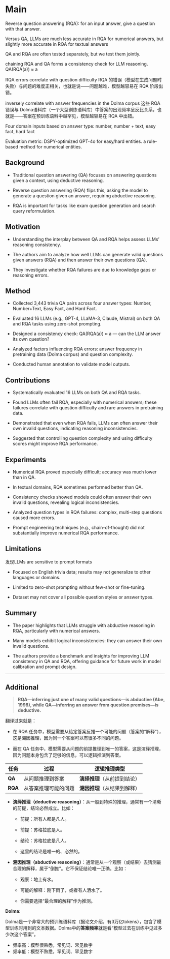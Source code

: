 

# Main

Reverse question answering (RQA): for an input answer, give a question with that answer.

Versus QA, LLMs are much less accurate in RQA for numerical answers, but slightly more accurate in RQA for textual answers

QA and RQA are often tested separately, but we test them jointly.

 chaining RQA and QA forms a consistency check for LLM reasoning.
QA(RQA(a)) ≈ a

RQA errors correlate with question difficulty
RQA 的错误（模型在生成问题时失败）与问题的难度正相关，也就是说——问题越难，模型越容易在 RQA 阶段出错。

inversely correlate with answer frequencies in the Dolma corpus
这些 RQA 错误与 Dolma语料库（一个大型训练语料库）中答案的出现频率呈反比关系，也就是——答案在预训练语料中越罕见，模型越容易在 RQA 中出错。

Four domain inputs based on answer type: number, number + text, easy fact, hard fact

Evaluation metric: 
DSPY-optimized GPT-4o for easy/hard entities.
a rule-based method for numerical entities.

## Background

- Traditional question answering (QA) focuses on answering questions given a context, using deductive reasoning.
    
- Reverse question answering (RQA) flips this, asking the model to generate a question given an answer, requiring abductive reasoning.
    
- RQA is important for tasks like exam question generation and search query reformulation.

## Motivation

- Understanding the interplay between QA and RQA helps assess LLMs’ reasoning consistency.
    
- The authors aim to analyze how well LLMs can generate valid questions given answers (RQA) and then answer their own questions (QA).
    
- They investigate whether RQA failures are due to knowledge gaps or reasoning errors.
    

## Method

- Collected 3,443 trivia QA pairs across four answer types: Number, Number+Text, Easy Fact, and Hard Fact.
    
- Evaluated 16 LLMs (e.g., GPT-4, LLaMA-3, Claude, Mistral) on both QA and RQA tasks using zero-shot prompting.
    
- Designed a consistency check: QA(RQA(a)) ≈ a — can the LLM answer its own question?
    
- Analyzed factors influencing RQA errors: answer frequency in pretraining data (Dolma corpus) and question complexity.
    
- Conducted human annotation to validate model outputs.

## Contributions

- Systematically evaluated 16 LLMs on both QA and RQA tasks.
    
- Found LLMs often fail RQA, especially with numerical answers; these failures correlate with question difficulty and rare answers in pretraining data.
    
- Demonstrated that even when RQA fails, LLMs can often answer their own invalid questions, indicating reasoning inconsistencies.
    
- Suggested that controlling question complexity and using difficulty scores might improve RQA performance.

## Experiments

- Numerical RQA proved especially difficult; accuracy was much lower than in QA.
    
- In textual domains, RQA sometimes performed better than QA.
    
- Consistency checks showed models could often answer their own invalid questions, revealing logical inconsistencies.
    
- Analyzed question types in RQA failures: complex, multi-step questions caused more errors.
    
- Prompt engineering techniques (e.g., chain-of-thought) did not substantially improve numerical RQA performance.
    

## Limitations

发现LLMs are sensitive to prompt formats

- Focused on English trivia data; results may not generalize to other languages or domains.
    
- Limited to zero-shot prompting without few-shot or fine-tuning.
    
- Dataset may not cover all possible question styles or answer types.
    

## Summary

- The paper highlights that LLMs struggle with abductive reasoning in RQA, particularly with numerical answers.
    
- Many models exhibit logical inconsistencies: they can answer their own invalid questions.
    
- The authors provide a benchmark and insights for improving LLM consistency in QA and RQA, offering guidance for future work in model calibration and prompt design.

---


## Additional

> **RQA—inferring just one of many valid questions—is abductive (Abe, 1998), while QA—inferring an answer from question premises—is deductive.**

翻译过来就是：

- 在 RQA 任务中，模型需要从给定答案反推一个可能的问题（答案的“解释”），这是溯因推理，因为同一个答案可以有很多不同的问题。
    
- 而在 QA 任务中，模型需要从问题的前提推理到唯一的答案，这是演绎推理，因为问题本身包含了足够的信息，可以逻辑推演到答案。

|任务|过程|逻辑推理类型|
|---|---|---|
|**QA**|从问题推理到答案|**演绎推理**（从前提到结论）|
|**RQA**|从答案推理可能的问题|**溯因推理**（从结果到解释）|


- **演绎推理（deductive reasoning）**：从一般到特殊的推理，通常有一个清晰的前提，结论必然成立。比如：
    
    - 前提：所有人都是凡人。
    - 前提：苏格拉底是人。
    
    - 结论：苏格拉底是凡人。
    - 这里的结论是唯一的、必然的。
        
- **溯因推理（abductive reasoning）**：通常是从一个观察（或结果）去猜测最合理的解释，属于“倒推”。它不保证结论唯一正确。比如：
    
    - 观察：地上有水。
    
    - 可能的解释：刚下雨了，或者有人洒水了。
    - 你需要选择“最合理的解释”作为推测。


**Dolma:**

Dolma是一个非常大的预训练语料库（据论文介绍，有3万亿tokens），包含了模型训练时用到的文本数据。Dolma中的**答案频率**就是看“模型过去在训练中见过多少次这个答案”。

- 频率高：模型很熟悉，常见词、常见数字
- 频率低：模型不熟悉，罕见词、罕见数字